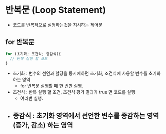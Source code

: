 # 반복문 (Loop Statement)

- 코드를 반복적으로 실행하는것을 지시하는 제어문

## for 반복문 

```javascript
for (초기화; 조건식; 증감식){
  // 반복 실행 할 코드
}
```
- 초기화 : 변수의 선언과 할당을 동시에하면 초기화, 조건식에 사용할 변수를 초기화하는 영역
  - for 반복문 실행할 때 한 번만 실행.
- 조건식 : 반복 실행 할 조건,  조건식 평가 결과가 true 면 코드를 실행
  - 여러번 실행.
- 증감식 : 초기화 영역에서 선언한 변수를 증감하는 영역 (증가, 감소) 하는 영역
  -